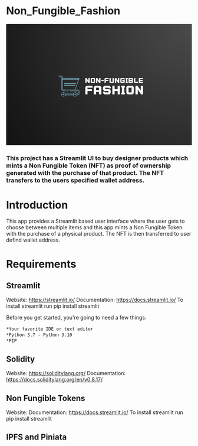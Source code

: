 # Non_Fungible_Fashion

!['NFF Header image'](./Resources/Images/NFF_header.png)


### This project has a Streamlit UI to buy designer products which mints a Non Fungible Token (NFT) as proof of ownership generated with the purchase of that product. The NFT transfers to the users specified wallet address.


# Introduction



This app provides a Streamlit based user interface where the  user gets to choose between multiple items and this app mints a Non Fungible Token with the purchase of a physical product. The NFT is then transferred to user defind wallet address. 

# Requirements

## Streamlit

Website: https://streamlit.io/
Documentation: https://docs.streamlit.io/
To install streamlit run pip install streamlit


Before you get started, you're going to need a few things:

    *Your favorite IDE or text editor
    *Python 3.7 - Python 3.10
    *PIP

## Solidity

Website: https://soliditylang.org/
Documentation: https://docs.soliditylang.org/en/v0.8.17/



## Non Fungible Tokens

Website: 
Documentation: https://docs.streamlit.io/
To install streamlit run pip install streamlit

## IPFS and Piniata





